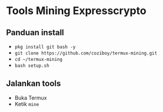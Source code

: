 # Tools Mining Expresscrypto
## Panduan install
 - `pkg install git bash -y`
 - `git clone https://github.com/coziboy/termux-mining.git`
 - `cd ~/termux-mining`
 - `bash setup.sh`

## Jalankan tools
 - Buka Termux
 - Ketik `mine`
